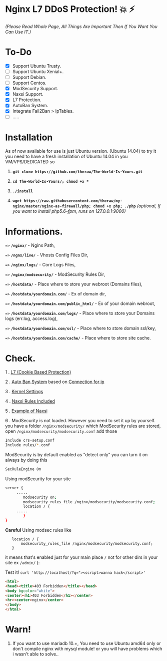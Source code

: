 # Nginx L7 DDoS Protection! :boom: :zap:
*(Please Read Whole Page, All Things Are Important Then If You Want You Can Use IT.)*

# To-Do

- [x] Support Ubuntu Trusty.
- [ ] Support Ubuntu Xenial+.
- [ ] Support Debian.
- [ ] Support Centos.
- [x] ModSecurity Support.
- [x] Naxsi Support.
- [x] L7 Protection.
- [x] AutoBan System.
- [x] Integrate Fail2Ban > IpTables.
- [ ] .....

# Installation

As of now available for use is just Ubuntu version. (Ubuntu 14.04) to try it you need to have a fresh installation of 
Ubuntu 14.04 in you VM/VPS/DEDICATED so 

1. **`git clone https://github.com/theraw/The-World-Is-Yours.git`**

2. **`cd The-World-Is-Yours/; chmod +x *`**

3. **`./install`**

4. **`wget https://raw.githubusercontent.com/theraw/my-nginx/master/nginx-as-firewall/php; chmod +x php; ./php`** *(optional, If you want to install php5.6-fpm, runs on 127.0.0.1:9000)*


# Informations.

`=>` **`/nginx/`** - Nginx Path,

`=>` **`/ngnx/live/`** - Vhosts Config Files Dir,

`=>` **`/nginx/logs/`** - Core Logs Files,

`=>` **`/nginx/modsecurity/`** - ModSecurity Rules Dir,

`=>` **`/hostdata/`** - Place where to store your webroot (Domains files),

`=>` **`/hostdata/yourdomain.com/`** - Ex of domain dir,

`=>` **`/hostdata/yourdomain.com/public_html/`** - Ex of your domain webroot,

`=>` **`/hostdata/yourdomain.com/logs/`** - Place where to store your Domains logs (err.log, access.log),

`=>` **`/hostdata/yourdomain.com/ssl/`** - Place where to store domain ssl/key,

`=>` **`/hostdata/yourdomain.com/cache/`** - Place where to store site cache.



# Check.

1 . [L7 (Cookie Based Protection)](https://github.com/theraw/The-World-Is-Yours/blob/master/static/nginx.conf#L19-L301)

2 . [Auto Ban System](https://github.com/theraw/The-World-Is-Yours/blob/master/iptables/jail.local#L105-L111) based on [Connection for ip](https://github.com/theraw/The-World-Is-Yours/blob/master/static/nginx.conf#L72-L73)

3 . [Kernel Settings](https://github.com/theraw/The-World-Is-Yours/blob/master/static/sysctl.conf#L1-L34)

4 . [Naxsi Rules Included](https://github.com/theraw/The-World-Is-Yours/blob/master/static/nginx.conf#L392)

5 . [Example of Naxsi](https://github.com/theraw/The-World-Is-Yours/blob/master/static/vhost/default#L8-L15)

6 . ModSecurity is not loaded. However you need to set it up by yourself. you have a folder `/nginx/modsecurity/`
which ModSecurity rules are stored, open `/nginx/modsecurity/modsecurity.conf` add those

```bash
Include crs-setup.conf
Include rules/*.conf
```
ModSecurity is by default enabled as "detect only" you can turn it on always by doing this

```bash
SecRuleEngine On
```

Using modSecurity for your site
```bash
server { 
     ..... 
        modsecurity on;
        modsecurity_rules_file /nginx/modsecurity/modsecurity.conf; 
        location / { 
     ..... 
        } 
}
```
**Careful** Using modsec rules like
```
   location / { 
       modsecurity_rules_file /nginx/modsecurity/modsecurity.conf; 
   } 
```
it means that's enabled just for your main place `/` not for other dirs in your site ex `/admin/` (:


Test it!
`curl 'http://localhost/?q="><script>wanna hack</script>'`
```html
<html>
<head><title>403 Forbidden</title></head>
<body bgcolor="white">
<center><h1>403 Forbidden</h1></center>
<hr><center>nginx</center>
</body>
</html>
```

# Warn!
1. If you want to use mariadb 10.+, You need to use Ubuntu amd64 only or don't compile nginx with mysql module! or you will have problems which i wasn't able to solve..

